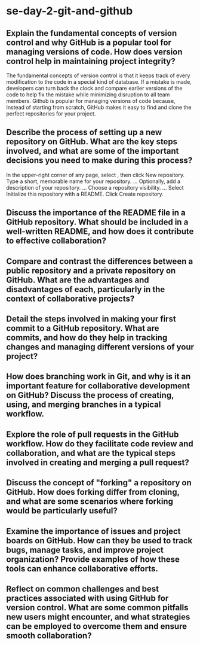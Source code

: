 # se-day-2-git-and-github
## Explain the fundamental concepts of version control and why GitHub is a popular tool for managing versions of code. How does version control help in maintaining project integrity?
The fundamental concepts of version control is that it keeps track of every modification to the code in a special kind of database. If a mistake is made, developers can turn back the clock and compare earlier versions of the code to help fix the mistake while minimizing disruption to all team members. 
Github is popular for managing versions of code because, Instead of starting from scratch, GitHub makes it easy to find and clone the perfect repositories for your project.
## Describe the process of setting up a new repository on GitHub. What are the key steps involved, and what are some of the important decisions you need to make during this process?
In the upper-right corner of any page, select , then click New repository.
Type a short, memorable name for your repository. ...
Optionally, add a description of your repository. ...
Choose a repository visibility. ...
Select Initialize this repository with a README.
Click Create repository.
## Discuss the importance of the README file in a GitHub repository. What should be included in a well-written README, and how does it contribute to effective collaboration?

## Compare and contrast the differences between a public repository and a private repository on GitHub. What are the advantages and disadvantages of each, particularly in the context of collaborative projects?

## Detail the steps involved in making your first commit to a GitHub repository. What are commits, and how do they help in tracking changes and managing different versions of your project?

## How does branching work in Git, and why is it an important feature for collaborative development on GitHub? Discuss the process of creating, using, and merging branches in a typical workflow.

## Explore the role of pull requests in the GitHub workflow. How do they facilitate code review and collaboration, and what are the typical steps involved in creating and merging a pull request?

## Discuss the concept of "forking" a repository on GitHub. How does forking differ from cloning, and what are some scenarios where forking would be particularly useful?

## Examine the importance of issues and project boards on GitHub. How can they be used to track bugs, manage tasks, and improve project organization? Provide examples of how these tools can enhance collaborative efforts.

## Reflect on common challenges and best practices associated with using GitHub for version control. What are some common pitfalls new users might encounter, and what strategies can be employed to overcome them and ensure smooth collaboration?

